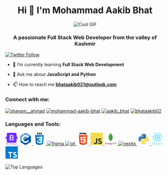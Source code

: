 <h1 align="center">Hi 👋 I'm Mohammad Aakib Bhat</h1>

<div align="center">
    <img src="[https://github.com/Anmol-Baranwal/Cool-GIFs-For-GitHub/assets/74038190/3b4607a1-1cc6-41f1-926f-892ae880e7a5](https://user-images.githubusercontent.com/74038190/212750680-266fa8aa-39f1-4e8b-8873-7181dbaf3d7c.gif)"
        width="500" alt="Cool GIF" />
</div>

<h3 align="center">A passionate Full Stack Web Developer from the valley of Kashmir</h3>
<p align="left"> <a href="https://www.instagram.com/bhataakib_2/?igsh=MWgxaDg4NWNwZHloYw%3D%3D#" target="blank"><img
            src="https://img.shields.io/twitter/follow/bhataakib_2?logo=twitter&style=for-the-badge"
            alt="Twitter Follow" /></a> </p>


- 🌱 I’m currently learning **Full Stack Web Development**

- 💬 Ask me about **JavaScript and Python**

- 📫 How to reach me **bhataakib021@outlook.com**

<h3 align="left">Connect with me:</h3>
<p align="left">
    <a href="https://twitter.com/" target="blank"><img align="center"
            src="https://raw.githubusercontent.com/rahuldkjain/github-profile-readme-generator/master/src/images/icons/Social/twitter.svg"
            alt="shayam__ahmad" height="30" width="40" /></a>
    <a href="https://www.linkedin.com/in/mohammad-aakib-bhat/" target="blank"><img align="center"
            src="https://raw.githubusercontent.com/rahuldkjain/github-profile-readme-generator/master/src/images/icons/Social/linked-in-alt.svg"
            alt="mohammad-aakib-bhat" height="30" width="40" /></a>
    <a href="https://www.instagram.com/bhataakib_2/?igsh=MWgxaDg4NWNwZHloYw%3D%3D#" target="blank"><img align="center"
            src="https://raw.githubusercontent.com/rahuldkjain/github-profile-readme-generator/master/src/images/icons/Social/instagram.svg"
            alt="aakib_bhat" height="30" width="40" /></a>
    <a href="https://www.hackerrank.com/profile/bhataakib02" target="blank"><img align="center"
            src="https://raw.githubusercontent.com/rahuldkjain/github-profile-readme-generator/master/src/images/icons/Social/hackerrank.svg"
            alt="bhataakib02" height="30" width="40" /></a>

</p>

<h3 align="left">Languages and Tools:</h3>
<p align="left"> <a href="https://getbootstrap.com" target="_blank" rel="noreferrer"> <img
            src="https://raw.githubusercontent.com/devicons/devicon/master/icons/bootstrap/bootstrap-plain-wordmark.svg"
            alt="bootstrap" width="40" height="40" /> </a> <a href="https://www.cprogramming.com/" target="_blank"
        rel="noreferrer"> <img src="https://raw.githubusercontent.com/devicons/devicon/master/icons/c/c-original.svg"
            alt="c" width="40" height="40" /> </a> <a href="https://www.w3schools.com/css/" target="_blank"
        rel="noreferrer"> <img
            src="https://raw.githubusercontent.com/devicons/devicon/master/icons/css3/css3-original-wordmark.svg"
            alt="css3" width="40" height="40" /> </a> <a href="https://www.figma.com/" target="_blank" rel="noreferrer">
        <img src="https://www.vectorlogo.zone/logos/figma/figma-icon.svg" alt="figma" width="40" height="40" /> </a> <a
        href="https://git-scm.com/" target="_blank" rel="noreferrer"> <img
            src="https://www.vectorlogo.zone/logos/git-scm/git-scm-icon.svg" alt="git" width="40" height="40" /> </a> <a
        href="https://www.w3.org/html/" target="_blank" rel="noreferrer"> <img
            src="https://raw.githubusercontent.com/devicons/devicon/master/icons/html5/html5-original-wordmark.svg"
            alt="html5" width="40" height="40" /> </a> <a href="https://developer.mozilla.org/en-US/docs/Web/JavaScript"
        target="_blank" rel="noreferrer"> <img
            src="https://raw.githubusercontent.com/devicons/devicon/master/icons/javascript/javascript-original.svg"
            alt="javascript" width="40" height="40" /> </a> <a href="https://www.mongodb.com/" target="_blank"
        rel="noreferrer"> <img
            src="https://raw.githubusercontent.com/devicons/devicon/master/icons/mongodb/mongodb-original-wordmark.svg"
            alt="mongodb" width="40" height="40" /> </a> <a href="https://nextjs.org/" target="_blank" rel="noreferrer">
        <img src="https://cdn.worldvectorlogo.com/logos/nextjs-2.svg" alt="nextjs" width="40" height="40" /> </a> <a
        href="https://www.python.org" target="_blank" rel="noreferrer"> <img
            src="https://raw.githubusercontent.com/devicons/devicon/master/icons/python/python-original.svg"
            alt="python" width="40" height="40" /> </a> <a href="https://reactjs.org/" target="_blank" rel="noreferrer">
        <img src="https://raw.githubusercontent.com/devicons/devicon/master/icons/react/react-original-wordmark.svg"
            alt="react" width="40" height="40" /> </a> <a href="https://www.typescriptlang.org/" target="_blank"
        rel="noreferrer"> <img
            src="https://raw.githubusercontent.com/devicons/devicon/master/icons/typescript/typescript-original.svg"
            alt="typescript" width="40" height="40" /> </a> </p>



<p> <img align="left"
        src="https://github-readme-stats.vercel.app/api/top-langs?username=shayamahmad&show_icons=true&locale=en&layout=compact"
        alt="Top Languages" /> </p>
<!-- <p> <img align="left" src="https://github-readme-streak-stats.herokuapp.com/?user=shayamahmad"
        alt="Shayam Ahmad's Streak Stats" /> </p> -->
